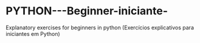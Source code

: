 # PYTHON---Beginner-iniciante-
Explanatory exercises for beginners in python (Exercícios explicativos para iniciantes em Python)
